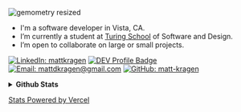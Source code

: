 ![gemometry resized](https://user-images.githubusercontent.com/56685055/127572202-0044705a-92eb-43c7-8f34-0231ba704c5e.jpeg)

- I'm a software developer in Vista, CA.
- I’m currently a student at [Turing School](https://turing.io/) of Software and Design.
- I’m open to collaborate on large or small projects.

[![LinkedIn: mattkragen][linkedin-badge]][LinkedIn]
[![DEV Profile Badge](https://img.shields.io/badge/DEV-Profile-green)](https://dev.to/inomn1aparatus/)
[![Email: mattdkragen@gmail.com][gmail-badge]][gmail]
[![GitHub: matt-kragen][github-follow-badge]][GitHub]

<details>	
  <summary><b>Github Stats</b></summary>
  <br />
  <img height="180em" src="https://github-readme-stats.vercel.app/api?username=InOmn1aParatus&show_icons=true&hide=stars&theme=chartreuse-dark" />
  <img height="180em" src="https://github-readme-stats.vercel.app/api/top-langs/?username=InOmn1aParatus&theme=chartreuse-dark&layout=compact" />
</details>

[Stats Powered by Vercel](https://vercel.com?utm_source=github_readme_stats_team&utm_campaign=oss)

<!---
InOmn1aParatus/InOmn1aParatus is a ✨ special ✨ repository because its `README.md` (this file) appears on your GitHub profile.
You can click the Preview link to take a look at your changes.
--->

<!-- LINKS -->
[GitHub]: https://github.com/matt-kragen
[gmail]: mailto:mattdkragen@gmail.com
[LinkedIn]: https://www.linkedin.com/in/mattkragen/

<!-- BADGES -->
[github-follow-badge]: https://img.shields.io/github/followers/matt-kragen?label=follow&style=social
[gmail-badge]: https://img.shields.io/badge/gmail-mattdkragen@gmail.com-green?style=flat&logo=gmail&logoColor=white&color=white&labelColor=EA4335
[linkedin-badge]: https://img.shields.io/badge/Matt--Kragen-%23OpenToWork-green?style=flat&logo=Linkedin&logoColor=white&color=success&labelColor=0A66C2
